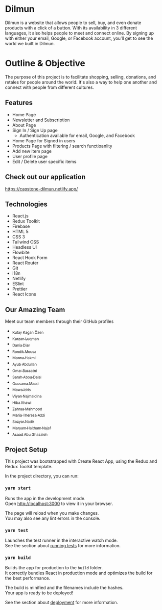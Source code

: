 # Dilmun

Dilmun is a website that allows people to sell, buy, and even donate products with a click of a button. With its availability in 3 different languages, it also helps people to meet and connect online. By signing up with either your email, Google, or Facebook account, you'll get to see the world we built in Dilmun.

# Outline & Objective

The purpose of this project is to facilitate shopping, selling, donations, and retales for people around the world. It's also a way to help one another and connect with people from different cultures.

## Features

- Home Page 
- Newsletter and Subscription
- About Page
- Sign In / Sign Up page
    - Authentication available for email, Google, and Facebook
- Home Page for Signed in users
- Products Page with filtering / search functioanlity
- Add new item page
- User profile page
- Edit / Delete user specific items 


## Check out our application

 https://capstone-dilmun.netlify.app/

## Technologies

- React.js
- Redux Toolkit
- Firebase 
- HTML 5
- CSS 3
- Tailwind CSS
- Headless UI
- Flowbite
- React Hook Form
- React Router
- Git
- i18n
- Netlify
- ESlint
- Prettier
- React Icons

## Our Amazing Team

Meet our team members through their GitHub profiles

- [<sub>Kutay Kağan Özen</sub>](https://github.com/Iseluin) 
- [<sub>Karzan Luqman</sub>](https://github.com/karzan7899)
- [<sub>Dania Diar</sub>](https://github.com/dania-diar)
- [<sub>Rondik Mousa</sub>](https://github.com/rondikmousa)
- [<sub>Marwa Hakmi</sub>](https://github.com/MARWAHAKMI)
- [<sub>Ayub Abdullah</sub>](https://github.com/ayubabdullah)
- [<sub>Omar Bassatni</sub>](https://github.com/OmarBassatni97)
- [<sub>Sarah Abou Dalal</sub>](https://github.com/sarahaboudalal)
- [<sub>Oussama Masri</sub>](https://github.com/OussamaMasri)
- [<sub>Mawa Idris</sub>](https://github.com/mawaidris)
- [<sub>Viyan Najmaldina</sub>](https://github.com/viyan-najmaldin)
- [<sub>Hiba Ithawi</sub>](https://github.com/haboosh92)
- [<sub>Zahraa Mahmood</sub>](https://github.com/zahraaz)
- [<sub>Maria Theresa Azzi</sub>](https://github.com/MariaTheresaAzzi)
- [<sub>Sozyar Nadir</sub>](https://github.com/sozinadr)
- [<sub>Maryam Haitham Najaf</sub>](https://github.com/aptx-maryam)
- [<sub>Asaad Abu Ghazaleh</sub>](https://github.com/asaad-abughazaleh)

##  Project Setup

This project was bootstrapped with Create React App, using the Redux and Redux Toolkit template.

In the project directory, you can run:

### `yarn start`

Runs the app in the development mode.\
Open [http://localhost:3000](http://localhost:3000) to view it in your browser.

The page will reload when you make changes.\
You may also see any lint errors in the console.

### `yarn test`

Launches the test runner in the interactive watch mode.\
See the section about [running tests](https://facebook.github.io/create-react-app/docs/running-tests) for more information.

### `yarn build`

Builds the app for production to the `build` folder.\
It correctly bundles React in production mode and optimizes the build for the best performance.

The build is minified and the filenames include the hashes.\
Your app is ready to be deployed!

See the section about [deployment](https://facebook.github.io/create-react-app/docs/deployment) for more information.